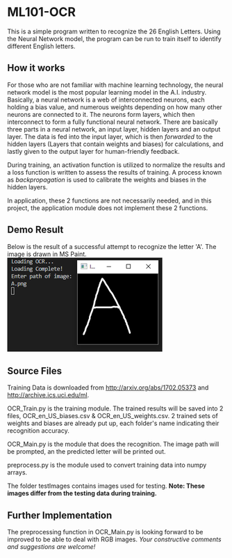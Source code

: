 # ML101-OCR
This is a simple program written to recognize the 26 English Letters. Using the Neural Network model, the program can be run to train itself to identify different English letters.

## How it works
For those who are not familiar with machine learning technology, the neural network model is the most popular learning model in the A.I. industry.
Basically, a neural network is a web of interconnected neurons, each holding a bias value, and numerous weights depending on how many other neurons are connected to it. The neurons form layers, which then interconnect to form a fully functional neural network. There are basically three parts in a neural network, an input layer, hidden layers and an output layer. The data is fed into the input layer, which is then *forwarded* to the hidden layers (Layers that contain weights and biases) for calculations, and lastly given to the output layer for human-friendly feedback.

During training, an activation function is utilized to normalize the results and a loss function is written to assess the results of training. A process known as *backpropagation* is used to calibrate the weights and biases in the hidden layers.

In application, these 2 functions are not necessarily needed, and in this project, the application module does not implement these 2 functions.

## Demo Result
Below is the result of a successful attempt to recognize the letter 'A'. The image is drawn in MS Paint.
![DemoA](https://raw.githubusercontent.com/JustRodneyLee/ML101-OCR/master/readmeImages/demoA.png)

## Source Files
Training Data is downloaded from http://arxiv.org/abs/1702.05373 and http://archive.ics.uci.edu/ml.

OCR_Train.py is the training module. The trained results will be saved into 2 files, OCR_en_US_biases.csv & OCR_en_US_weights.csv. 2 trained sets of weights and biases are already put up, each folder's name indicating their recognition accuracy.

OCR_Main.py is the module that does the recognition. The image path will be prompted, an the predicted letter will be printed out.

preprocess.py is the module used to convert training data into numpy arrays.

The folder testImages contains images used for testing. **Note: These images differ from the testing data during training.**

## Further Implementation
The preprocessing function in OCR_Main.py is looking forward to be improved to be able to deal with RGB images.
*Your constructive comments and suggestions are welcome!*